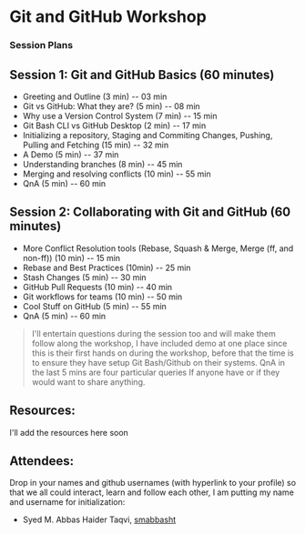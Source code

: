 # Git and GitHub Workshop

### Session Plans

## Session 1: Git and GitHub Basics (60 minutes)

- Greeting and Outline (3 min) -- 03 min
- Git vs GitHub: What they are? (5 min) -- 08 min
- Why use a Version Control System (7 min) -- 15 min
- Git Bash CLI vs GitHub Desktop (2 min) -- 17 min
- Initializing a repository, Staging and Commiting Changes, Pushing, Pulling
  and Fetching (15 min) -- 32 min
- A Demo (5 min) -- 37 min
- Understanding branches (8 min) -- 45 min
- Merging and resolving conflicts (10 min) -- 55 min
- QnA (5 min) -- 60 min

## Session 2: Collaborating with Git and GitHub (60 minutes)

- More Conflict Resolution tools (Rebase, Squash & Merge, Merge (ff, and
  non-ff))  (10 min) -- 15 min
- Rebase and Best Practices (10min) -- 25 min
- Stash Changes (5 min) -- 30 min
- GitHub Pull Requests (10 min) -- 40 min
- Git workflows for teams (10 min) -- 50 min
- Cool Stuff on GitHub (5 min) -- 55 min
- QnA (5 min) -- 60 min


> I'll entertain questions during the session too and will make them follow
> along the workshop, I have included demo at one place since this is their
> first hands on during the workshop, before that the time is to ensure they
> have setup Git Bash/Github on their systems. QnA in the last 5 mins are four
> particular queries If anyone have or if they would want to share anything.

## Resources:
I'll add the resources here soon


## Attendees: 
Drop in your names and github usernames (with hyperlink to your profile) so
that we all could interact, learn and follow each other, I am putting my name
and username for initialization:
- Syed M. Abbas Haider Taqvi, [smabbasht](https://github.com/smabbasht/)
